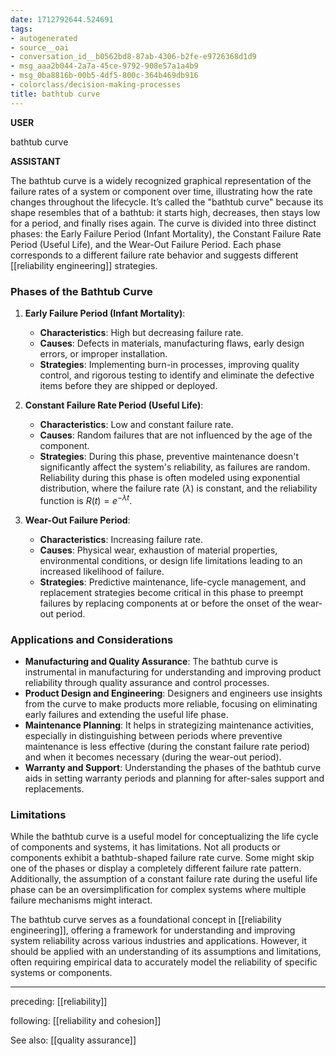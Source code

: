 ```yaml
---
date: 1712792644.524691
tags:
- autogenerated
- source__oai
- conversation_id__b0562bd8-87ab-4306-b2fe-e9726368d1d9
- msg_aaa2b044-2a7a-45ce-9792-908e57a1a4b9
- msg_0ba8816b-00b5-4df5-800c-364b469db916
- colorclass/decision-making-processes
title: bathtub curve
---
```


**USER**

bathtub curve


**ASSISTANT**

The bathtub curve is a widely recognized graphical representation of the failure rates of a system or component over time, illustrating how the rate changes throughout the lifecycle. It’s called the "bathtub curve" because its shape resembles that of a bathtub: it starts high, decreases, then stays low for a period, and finally rises again. The curve is divided into three distinct phases: the Early Failure Period (Infant Mortality), the Constant Failure Rate Period (Useful Life), and the Wear-Out Failure Period. Each phase corresponds to a different failure rate behavior and suggests different [[reliability engineering]] strategies.

### Phases of the Bathtub Curve

1. **Early Failure Period (Infant Mortality)**:
   - **Characteristics**: High but decreasing failure rate.
   - **Causes**: Defects in materials, manufacturing flaws, early design errors, or improper installation.
   - **Strategies**: Implementing burn-in processes, improving quality control, and rigorous testing to identify and eliminate the defective items before they are shipped or deployed.

2. **Constant Failure Rate Period (Useful Life)**:
   - **Characteristics**: Low and constant failure rate.
   - **Causes**: Random failures that are not influenced by the age of the component.
   - **Strategies**: During this phase, preventive maintenance doesn't significantly affect the system's reliability, as failures are random. Reliability during this phase is often modeled using exponential distribution, where the failure rate ($\lambda$) is constant, and the reliability function is $R(t) = e^{-\lambda t}$.

3. **Wear-Out Failure Period**:
   - **Characteristics**: Increasing failure rate.
   - **Causes**: Physical wear, exhaustion of material properties, environmental conditions, or design life limitations leading to an increased likelihood of failure.
   - **Strategies**: Predictive maintenance, life-cycle management, and replacement strategies become critical in this phase to preempt failures by replacing components at or before the onset of the wear-out period.

### Applications and Considerations

- **Manufacturing and Quality Assurance**: The bathtub curve is instrumental in manufacturing for understanding and improving product reliability through quality assurance and control processes.
- **Product Design and Engineering**: Designers and engineers use insights from the curve to make products more reliable, focusing on eliminating early failures and extending the useful life phase.
- **Maintenance Planning**: It helps in strategizing maintenance activities, especially in distinguishing between periods where preventive maintenance is less effective (during the constant failure rate period) and when it becomes necessary (during the wear-out period).
- **Warranty and Support**: Understanding the phases of the bathtub curve aids in setting warranty periods and planning for after-sales support and replacements.

### Limitations

While the bathtub curve is a useful model for conceptualizing the life cycle of components and systems, it has limitations. Not all products or components exhibit a bathtub-shaped failure rate curve. Some might skip one of the phases or display a completely different failure rate pattern. Additionally, the assumption of a constant failure rate during the useful life phase can be an oversimplification for complex systems where multiple failure mechanisms might interact.

The bathtub curve serves as a foundational concept in [[reliability engineering]], offering a framework for understanding and improving system reliability across various industries and applications. However, it should be applied with an understanding of its assumptions and limitations, often requiring empirical data to accurately model the reliability of specific systems or components.


---

preceding: [[reliability]]  


following: [[reliability and cohesion]]

See also: [[quality assurance]]